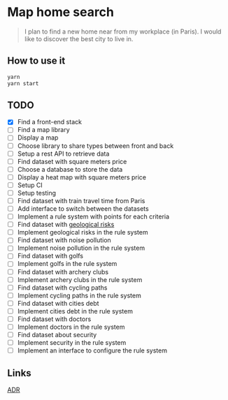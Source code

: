 # Map home search

> I plan to find a new home near from my workplace (in Paris).
> I would like to discover the best city to live in.

## How to use it

```bash
yarn
yarn start
```

## TODO

- [x] Find a front-end stack
- [ ] Find a map library
- [ ] Display a map
- [ ] Choose library to share types between front and back
- [ ] Setup a rest API to retrieve data
- [ ] Find dataset with square meters price
- [ ] Choose a database to store the data
- [ ] Display a heat map with square meters price
- [ ] Setup CI
- [ ] Setup testing
- [ ] Find dataset with train travel time from Paris
- [ ] Add interface to switch between the datasets
- [ ] Implement a rule system with points for each criteria
- [ ] Find dataset with [geological risks](https://www.georisques.gouv.fr)
- [ ] Implement geological risks in the rule system
- [ ] Find dataset with noise pollution
- [ ] Implement noise pollution in the rule system
- [ ] Find dataset with golfs
- [ ] Implement golfs in the rule system
- [ ] Find dataset with archery clubs
- [ ] Implement archery clubs in the rule system
- [ ] Find dataset with cycling paths
- [ ] Implement cycling paths in the rule system
- [ ] Find dataset with cities debt
- [ ] Implement cities debt in the rule system
- [ ] Find dataset with doctors
- [ ] Implement doctors in the rule system
- [ ] Find dataset about security
- [ ] Implement security in the rule system
- [ ] Implement an interface to configure the rule system

## Links

[ADR](./adr/)
